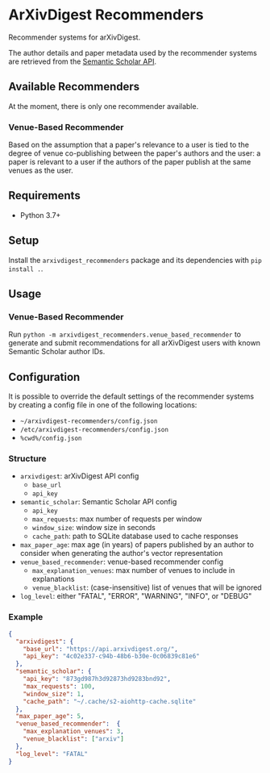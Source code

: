 # ArXivDigest Recommenders

Recommender systems for arXivDigest.

The author details and paper metadata used by the recommender systems are retrieved from the [Semantic Scholar API](https://api.semanticscholar.org/). 

## Available Recommenders

At the moment, there is only one recommender available.

### Venue-Based Recommender

Based on the assumption that a paper's relevance to a user is tied to the degree of venue co-publishing between the paper's authors and the user: a paper is relevant to a user if the authors of the paper publish at the same venues as the user. 

## Requirements

* Python 3.7+

## Setup

Install the `arxivdigest_recommenders` package and its dependencies with `pip install .`.

## Usage

### Venue-Based Recommender

Run `python -m arxivdigest_recommenders.venue_based_recommender` to generate and submit recommendations for all arXivDigest users with known Semantic Scholar author IDs.

## Configuration

It is possible to override the default settings of the recommender systems by creating a config file in one of the following locations:
* `~/arxivdigest-recommenders/config.json`
* `/etc/arxivdigest-recommenders/config.json`
* `%cwd%/config.json`

### Structure

* `arxivdigest`: arXivDigest API config
  * `base_url`
  * `api_key`
* `semantic_scholar`: Semantic Scholar API config
  * `api_key`
  * `max_requests`: max number of requests per window
  * `window_size`: window size in seconds
  * `cache_path`: path to SQLite database used to cache responses
* `max_paper_age`: max age (in years) of papers published by an author to consider when generating the author's vector representation
* `venue_based_recommender`: venue-based recommender config
  * `max_explanation_venues`: max number of venues to include in explanations
  * `venue_blacklist`: (case-insensitive) list of venues that will be ignored
* `log_level`: either "FATAL", "ERROR", "WARNING", "INFO", or "DEBUG"

### Example

```json
{
  "arxivdigest": {
    "base_url": "https://api.arxivdigest.org/",
    "api_key": "4c02e337-c94b-48b6-b30e-0c06839c81e6"
  },
  "semantic_scholar": {
    "api_key": "873gd987h3d92873hd9283bnd92",
    "max_requests": 100,
    "window_size": 1,
    "cache_path": "~/.cache/s2-aiohttp-cache.sqlite"
  },
  "max_paper_age": 5,
  "venue_based_recommender":  {
    "max_explanation_venues": 3,
    "venue_blacklist": ["arxiv"]
  },
  "log_level": "FATAL"
}
```
